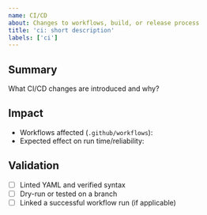 ```yaml
---
name: CI/CD
about: Changes to workflows, build, or release process
title: 'ci: short description'
labels: ['ci']
---
```


## Summary

What CI/CD changes are introduced and why?

## Impact

- Workflows affected (`.github/workflows`):
- Expected effect on run time/reliability:

## Validation

- [ ] Linted YAML and verified syntax
- [ ] Dry-run or tested on a branch
- [ ] Linked a successful workflow run (if applicable)
